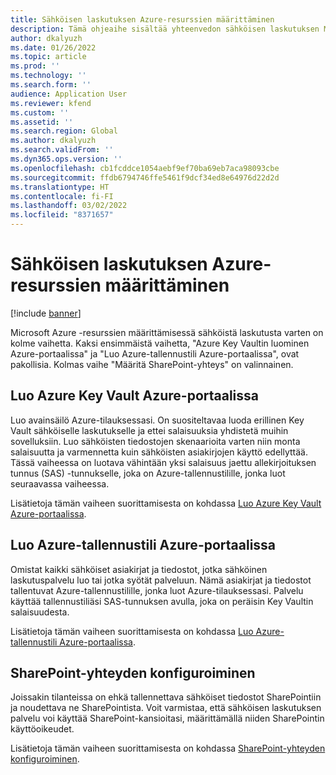 ```yaml
---
title: Sähköisen laskutuksen Azure-resurssien määrittäminen
description: Tämä ohjeaihe sisältää yhteenvedon sähköisen laskutuksen Microsoft Azure -resurssien määritysprosessista.
author: dkalyuzh
ms.date: 01/26/2022
ms.topic: article
ms.prod: ''
ms.technology: ''
ms.search.form: ''
audience: Application User
ms.reviewer: kfend
ms.custom: ''
ms.assetid: ''
ms.search.region: Global
ms.author: dkalyuzh
ms.search.validFrom: ''
ms.dyn365.ops.version: ''
ms.openlocfilehash: cb1fcddce1054aebf9ef70ba69eb7aca98093cbe
ms.sourcegitcommit: ffdb6794746ffe5461f9dcf34ed8e64976d22d2d
ms.translationtype: HT
ms.contentlocale: fi-FI
ms.lasthandoff: 03/02/2022
ms.locfileid: "8371657"
---
```

# <a name="set-up-azure-resources-for-electronic-invoicing"></a>Sähköisen laskutuksen Azure-resurssien määrittäminen

[!include [banner](../includes/banner.md)]

Microsoft Azure -resurssien määrittämisessä sähköistä laskutusta varten on kolme vaihetta. Kaksi ensimmäistä vaihetta, "Azure Key Vaultin luominen Azure-portaalissa" ja "Luo Azure-tallennustili Azure-portaalissa", ovat pakollisia. Kolmas vaihe "Määritä SharePoint-yhteys" on valinnainen.

## <a name="create-an-azure-key-vault-in-the-azure-portal"></a>Luo Azure Key Vault Azure-portaalissa

Luo avainsäilö Azure-tilauksessasi. On suositeltavaa luoda erillinen Key Vault sähköiselle laskutukselle ja ettei salaisuuksia yhdistetä muihin sovelluksiin. Luo sähköisten tiedostojen skenaarioita varten niin monta salaisuutta ja varmennetta kuin sähköisten asiakirjojen käyttö edellyttää. Tässä vaiheessa on luotava vähintään yksi salaisuus jaettu allekirjoituksen tunnus (SAS) -tunnukselle, joka on Azure-tallennustilille, jonka luot seuraavassa vaiheessa.

Lisätietoja tämän vaiheen suorittamisesta on kohdassa [Luo Azure Key Vault Azure-portaalissa](e-invoicing-create-azure-key-vault-azure-portal.md).

## <a name="create-an-azure-storage-account-in-the-azure-portal"></a>Luo Azure-tallennustili Azure-portaalissa

Omistat kaikki sähköiset asiakirjat ja tiedostot, jotka sähköinen laskutuspalvelu luo tai jotka syötät palveluun. Nämä asiakirjat ja tiedostot tallentuvat Azure-tallennustilille, jonka luot Azure-tilauksessasi. Palvelu käyttää tallennustiliäsi SAS-tunnuksen avulla, joka on peräisin Key Vaultin salaisuudesta.

Lisätietoja tämän vaiheen suorittamisesta on kohdassa [Luo Azure-tallennustili Azure-portaalissa](e-invoicing-create-azure-storage-account-azure-portal.md).

## <a name="configure-a-sharepoint-connection"></a>SharePoint-yhteyden konfiguroiminen

Joissakin tilanteissa on ehkä tallennettava sähköiset tiedostot SharePointiin ja noudettava ne SharePointista. Voit varmistaa, että sähköisen laskutuksen palvelu voi käyttää SharePoint-kansioitasi, määrittämällä niiden SharePointin käyttöoikeudet.

Lisätietoja tämän vaiheen suorittamisesta on kohdassa [SharePoint-yhteyden konfiguroiminen](e-invoicing-create-sharepoint-connection.md).
